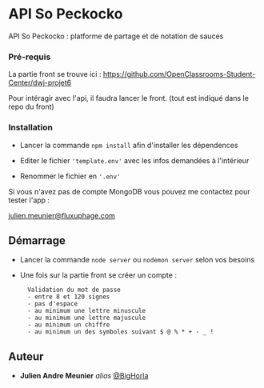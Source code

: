 # API So Peckocko

API So Peckocko : platforme de partage et de notation de sauces 

### Pré-requis

La partie front se trouve ici : https://github.com/OpenClassrooms-Student-Center/dwj-projet6

Pour intéragir avec l'api, il faudra lancer le front.
(tout est indiqué dans le repo du front)


### Installation

- Lancer la commande ``npm install`` afin d'installer les dépendences

- Editer le fichier ``'template.env'`` avec les infos demandées à l'intérieur

- Renommer le fichier en ``'.env'``

Si vous n'avez pas de compte MongoDB vous pouvez me contactez pour tester l'app :

julien.meunier@fluxuphage.com

## Démarrage

- Lancer la commande ``node server`` ou ``nodemon server`` selon vos besoins
- Une fois sur la partie front se créer un compte :

        Validation du mot de passe
        - entre 8 et 120 signes
        - pas d'espace
        - au minimum une lettre minuscule
        - au minimum une lettre majuscule
        - au minimum un chiffre
        - au minimum un des symboles suivant $ @ % * + - _ ! 
        


## Auteur

* **Julien Andre Meunier** _alias_ [@BigHorla](https://github.com/BigHorla)





